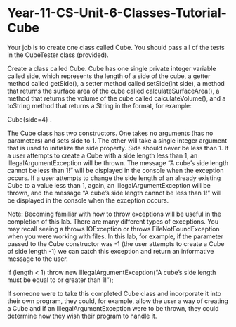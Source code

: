 # Year-11-CS-Unit-6-Classes-Tutorial-Cube

Your job is to create one class called Cube.
You should pass all of the tests in the CubeTester class (provided).

Create a class called Cube. Cube has one single private integer variable called side, which represents the length of a side of the cube, a getter method called getSide(), a setter method called setSide(int side), a method that returns the surface area of the cube called calculateSurfaceArea(), a method that returns the volume of the cube called calculateVolume(), and a toString method that returns a String in the format, for example:

Cube{side=4} .

The Cube class has two constructors. One takes no arguments (has no parameters) and sets side to 1. The other will take a single integer argument that is used to initialize the side property. Side should never be less than 1. If a user attempts to create a Cube with a side length less than 1, an IllegalArgumentException will be thrown. The message “A cube’s side length cannot be less than 1!” will be displayed in the console when the exception occurs. If a user attempts to change the side length of an already existing Cube to a value less than 1, again, an IllegalArgumentException will be thrown, and the message “A cube’s side length cannot be less than 1!” will be displayed in the console when the exception occurs.

Note: Becoming familiar with how to throw exceptions will be useful in the completion of this lab. There are many different types of exceptions. You may recall seeing a throws IOException or throws FileNotFoundException when you were working with files. In this lab, for example, if the parameter passed to the Cube constructor was -1 (the user attempts to create a Cube of side length -1) we can catch this exception and return an informative message to the user.

if (length < 1) throw new IllegalArgumentException(“A cube’s side length must be equal to or greater than 1!”);

If someone were to take this completed Cube class and incorporate it into their own program, they could, for example, allow the user a way of creating a Cube and if an IllegalArgumentException were to be thrown, they could determine how they wish their program to handle it. 


